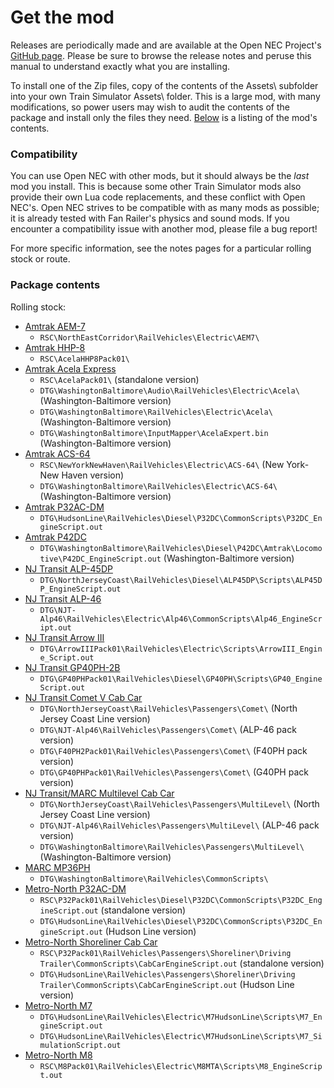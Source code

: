 # Get the mod

Releases are periodically made and are available at the Open NEC Project's [GitHub page](https://github.com/YoRyan/open-nec/releases). Please be sure to browse the release notes and peruse this manual to understand exactly what you are installing.

To install one of the Zip files, copy of the contents of the Assets\ subfolder into your own Train Simulator Assets\ folder. This is a large mod, with many modifications, so power users may wish to audit the contents of the package and install only the files they need. [Below](#package-contents) is a listing of the mod's contents.

### Compatibility

You can use Open NEC with other mods, but it should always be the *last* mod you install. This is because some other Train Simulator mods also provide their own Lua code replacements, and these conflict with Open NEC's. Open NEC strives to be compatible with as many mods as possible; it is already tested with Fan Railer's physics and sound mods. If you encounter a compatibility issue with another mod, please file a bug report!

For more specific information, see the notes pages for a particular rolling stock or route.

### Package contents

Rolling stock:

- [Amtrak AEM-7](/for-players/amtrak-aem7)
    - `RSC\NorthEastCorridor\RailVehicles\Electric\AEM7\`
- [Amtrak HHP-8](/for-players/amtrak-hhp8)
    - `RSC\AcelaHHP8Pack01\`
- [Amtrak Acela Express](/for-players/amtrak-acela)
    - `RSC\AcelaPack01\` (standalone version)
    - `DTG\WashingtonBaltimore\Audio\RailVehicles\Electric\Acela\` (Washington-Baltimore version)
    - `DTG\WashingtonBaltimore\RailVehicles\Electric\Acela\` (Washington-Baltimore version)
    - `DTG\WashingtonBaltimore\InputMapper\AcelaExpert.bin` (Washington-Baltimore version)
- [Amtrak ACS-64](/for-players/amtrak-acs64)
    - `RSC\NewYorkNewHaven\RailVehicles\Electric\ACS-64\` (New York-New Haven version)
    - `DTG\WashingtonBaltimore\RailVehicles\Electric\ACS-64\` (Washington-Baltimore version)
- [Amtrak P32AC-DM](/for-players/amtrak-p32)
    - `DTG\HudsonLine\RailVehicles\Diesel\P32DC\CommonScripts\P32DC_EngineScript.out`
- [Amtrak P42DC](/for-players/amtrak-p42)
    - `DTG\WashingtonBaltimore\RailVehicles\Diesel\P42DC\Amtrak\Locomotive\P42DC_EngineScript.out` (Washington-Baltimore version)
- [NJ Transit ALP-45DP](/for-players/njt-alp45)
    - `DTG\NorthJerseyCoast\RailVehicles\Diesel\ALP45DP\Scripts\ALP45DP_EngineScript.out`
- [NJ Transit ALP-46](/for-players/njt-alp46)
    - `DTG\NJT-Alp46\RailVehicles\Electric\Alp46\CommonScripts\Alp46_EngineScript.out`
- [NJ Transit Arrow III](/for-players/njt-arrow)
    - `DTG\ArrowIIIPack01\RailVehicles\Electric\Scripts\ArrowIII_Engine_Script.out`
- [NJ Transit GP40PH-2B](/for-players/njt-gp40)
    - `DTG\GP40PHPack01\RailVehicles\Diesel\GP40PH\Scripts\GP40_EngineScript.out`
- [NJ Transit Comet V Cab Car](/for-players/njt-cometv)
    - `DTG\NorthJerseyCoast\RailVehicles\Passengers\Comet\` (North Jersey Coast Line version)
    - `DTG\NJT-Alp46\RailVehicles\Passengers\Comet\` (ALP-46 pack version)
    - `DTG\F40PH2Pack01\RailVehicles\Passengers\Comet\` (F40PH pack version)
    - `DTG\GP40PHPack01\RailVehicles\Passengers\Comet\` (G40PH pack version)
- [NJ Transit/MARC Multilevel Cab Car](/for-players/njt-multilevel)
    - `DTG\NorthJerseyCoast\RailVehicles\Passengers\MultiLevel\` (North Jersey Coast Line version)
    - `DTG\NJT-Alp46\RailVehicles\Passengers\MultiLevel\` (ALP-46 pack version)
    - `DTG\WashingtonBaltimore\RailVehicles\Passengers\MultiLevel\` (Washington-Baltimore version)
- [MARC MP36PH](/for-players/marc-mp36ph)
    - `DTG\WashingtonBaltimore\RailVehicles\CommonScripts\`
- [Metro-North P32AC-DM](/for-players/mta-p32)
    - `RSC\P32Pack01\RailVehicles\Diesel\P32DC\CommonScripts\P32DC_EngineScript.out` (standalone version)
    - `DTG\HudsonLine\RailVehicles\Diesel\P32DC\CommonScripts\P32DC_EngineScript.out` (Hudson Line version)
- [Metro-North Shoreliner Cab Car](/for-players/mta-shoreliner)
    - `RSC\P32Pack01\RailVehicles\Passengers\Shoreliner\Driving Trailer\CommonScripts\CabCarEngineScript.out` (standalone version)
    - `DTG\HudsonLine\RailVehicles\Passengers\Shoreliner\Driving Trailer\CommonScripts\CabCarEngineScript.out` (Hudson Line version)
- [Metro-North M7](/for-players/mta-m7)
    - `DTG\HudsonLine\RailVehicles\Electric\M7HudsonLine\Scripts\M7_EngineScript.out`
    - `DTG\HudsonLine\RailVehicles\Electric\M7HudsonLine\Scripts\M7_SimulationScript.out`
- [Metro-North M8](/for-players/mta-m8)
    - `RSC\M8Pack01\RailVehicles\Electric\M8MTA\Scripts\M8_EngineScript.out`
